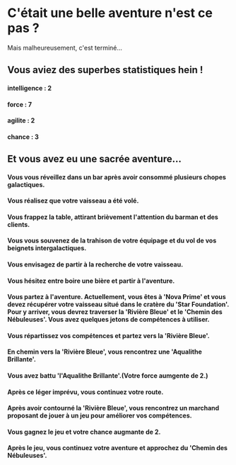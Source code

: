 # C'était une belle aventure n'est ce pas ?
    
Mais malheureusement, c'est terminé...
## Vous aviez des superbes statistiques hein ! 
#### intelligence : 2
#### force : 7
#### agilite : 2
#### chance : 3
## Et vous avez eu une sacrée aventure...
#### Vous vous réveillez dans un bar après avoir consommé plusieurs chopes galactiques.
#### Vous réalisez que votre vaisseau a été volé.
#### Vous frappez la table, attirant brièvement l'attention du barman et des clients.
#### Vous vous souvenez de la trahison de votre équipage et du vol de vos beignets intergalactiques.
#### Vous envisagez de partir à la recherche de votre vaisseau.
#### Vous hésitez entre boire une bière et partir à l'aventure.
#### Vous partez à l'aventure. Actuellement, vous êtes à 'Nova Prime' et vous devez récupérer votre vaisseau situé dans le cratère du 'Star Foundation'. Pour y arriver, vous devrez traverser la 'Rivière Bleue' et le 'Chemin des Nébuleuses'. Vous avez quelques jetons de compétences à utiliser.
#### Vous répartissez vos compétences et partez vers la 'Rivière Bleue'.
#### En chemin vers la 'Rivière Bleue', vous rencontrez une 'Aqualithe Brillante'.
#### Vous avez battu 'l'Aqualithe Brillante'.(Votre force aumgente de 2.)
#### Après ce léger imprévu, vous continuez votre route.
#### Après avoir contourné la 'Rivière Bleue', vous rencontrez un marchand proposant de jouer à un jeu pour améliorer vos compétences.
#### Vous gagnez le jeu et votre chance augmante de 2.
#### Après le jeu, vous continuez votre aventure et approchez du 'Chemin des Nébuleuses'.
